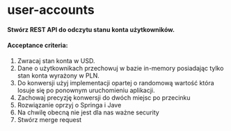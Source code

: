 # user-accounts

#### Stwórz REST API do odczytu stanu konta użytkowników.

#### Acceptance criteria:

1. Zwracaj stan konta w USD.
2. Dane o użytkownikach przechowuj w bazie in-memory posiadając tylko stan konta wyrażony w PLN.
3. Do konwersji użyj implementacji opartej o randomową wartość która losuje się po ponownym uruchomieniu aplikacji.
4. Zachowaj precyzję konwersji do dwóch miejsc po przecinku
5. Rozwiązanie oprzyj o Springa i Jave
6. Na chwilę obecną nie jest dla nas ważne security
7. Stwórz merge request